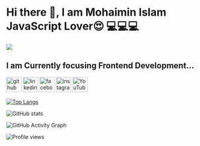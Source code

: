 # Hi there 👋, I am  Mohaimin Islam JavaScript Lover😍 💻💻💻
![](https://scontent.fjsr8-1.fna.fbcdn.net/v/t39.30808-6/298795020_122254227217331_6572026511747528303_n.jpg?_nc_cat=110&ccb=1-7&_nc_sid=e3f864&_nc_ohc=P8G7byoTMiEAX8pUDZV&_nc_ht=scontent.fjsr8-1.fna&oh=00_AT8Fq86hD-N8NX7iYH7xKmmO8Zncc59lMegsyCm5rWbbSg&oe=62F8FD6E)

## I am Currently focusing Frontend Development...


[<img src='https://cdn.jsdelivr.net/npm/simple-icons@3.0.1/icons/github.svg' alt='github' height='40'>](https://github.com/ProgrammerMohaimin)  [<img src='https://cdn.jsdelivr.net/npm/simple-icons@3.0.1/icons/linkedin.svg' alt='linkedin' height='40'>](https://www.linkedin.com/in/ProgrammerMohaimin/)  [<img src='https://cdn.jsdelivr.net/npm/simple-icons@3.0.1/icons/facebook.svg' alt='facebook' height='40'>](https://www.facebook.com/ProgrammerMohaiminID)  [<img src='https://cdn.jsdelivr.net/npm/simple-icons@3.0.1/icons/instagram.svg' alt='instagram' height='40'>](https://www.instagram.com/ProgrammerMohaimin/)  [<img src='https://cdn.jsdelivr.net/npm/simple-icons@3.0.1/icons/youtube.svg' alt='YouTube' height='40'>](https://www.youtube.com/channel/ProgrammerMohaimin)  

[![Top Langs](https://github-readme-stats.vercel.app/api/top-langs/?username=ProgrammerMohaimin)](https://github.com/anuraghazra/github-readme-stats)

![GitHub stats](https://github-readme-stats.vercel.app/api?username=ProgrammerMohaimin&show_icons=true&count_private=true)  

![GitHub Activity Graph](https://activity-graph.herokuapp.com/graph?username=ProgrammerMohaimin)  

![Profile views](https://gpvc.arturio.dev/ProgrammerMohaimin)  
